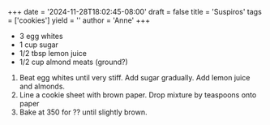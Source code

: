 +++
date = '2024-11-28T18:02:45-08:00'
draft = false
title = 'Suspiros'
tags = ['cookies']
yield = ''
author = 'Anne'
+++

* 3 egg whites
* 1 cup sugar
* 1/2 tbsp lemon juice
* 1/2 cup almond meats (ground?)

1. Beat egg whites until very stiff. Add sugar gradually. Add lemon juice and almonds.
2. Line a cookie sheet with brown paper. Drop mixture by teaspoons onto paper
3. Bake at 350 for ?? until slightly brown.